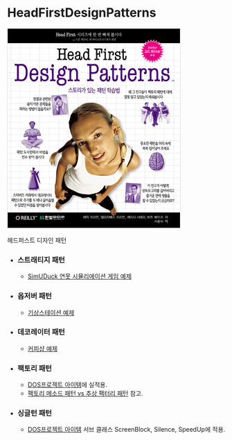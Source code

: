 # HeadFirstDesignPatterns

![headFirstDesignPatterns](headFirstDesignPatterns.jpg)

헤드퍼스트 디자인 패턴

* ### 스트래티지 패턴
  - [SimUDuck 연못 시뮬리에이션 게임 예제](https://github.com/KDJ0899/HeadFirstDesignPatterns/tree/master/src/strategy_pattern/simuduck)

* ### 옵저버 패턴
  * [기상스테이션 예제](https://github.com/KDJ0899/HeadFirstDesignPatterns/tree/master/src/observer_pattern)

* ### 데코레이터 패턴
  * [커피샵 예제](https://github.com/KDJ0899/HeadFirstDesignPatterns/tree/master/src/decorater_pattern)

* ### 팩토리 패턴
  * [DOS프로젝트 아이템](https://github.com/KDJ0899/Project_DOS/tree/master/src/com/dos/item)에 실적용. 
  * [팩토리 메소드 패턴 vs 추상 팩터리 패턴](https://beomseok95.tistory.com/246) 참고.

* ### 싱글턴 패턴
  * [DOS프로젝트 아이템](https://github.com/KDJ0899/Project_DOS/tree/master/src/com/dos/item) 서브 클래스 ScreenBlock, Silence, SpeedUp에 적용.
